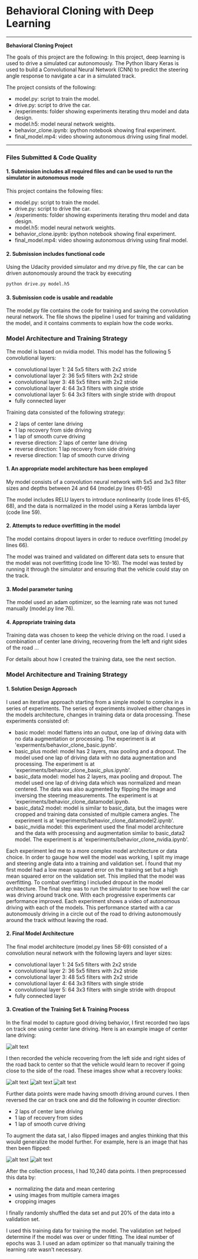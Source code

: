 # **Behavioral Cloning with Deep Learning** 

---

**Behavioral Cloning Project**

The goals of this project are the following: In this project, deep learning is
used to drive a simulated car autonomously. The Python libary Keras is used to build
a Convolutional Neural Network (CNN) to predict the steering angle response to 
navigate a car in a simulated track.

The project consists of the following:
* model.py: script to train the model.
* drive.py: script to drive the car.
* /experiments: folder showing experiments iterating thru model and data design.
* model.h5: model neural network weights.
* behavior_clone.ipynb: ipython notebook showing final experiment.
* final_model.mp4: video showing autonomous driving using final model.

[//]: # (Image References)

[image2]: ./examples/center.jpg "Center Lane Driving"
[image3]: ./examples/recover1.jpg "Recovery Image"
[image4]: ./examples/recover2.jpg "Recovery Image"
[image5]: ./examples/recover3.jpg "Recovery Image"
[image6]: ./examples/center.jpg "Normal Image"
[image7]: ./examples/flipped_image.jpg "Flipped Image"

---
### Files Submitted & Code Quality

#### 1. Submission includes all required files and can be used to run the simulator in autonomous mode

This project contains the following files:
* model.py: script to train the model.
* drive.py: script to drive the car.
* /experiments: folder showing experiments iterating thru model and data design.
* model.h5: model neural network weights.
* behavior_clone.ipynb: ipython notebook showing final experiment.
* final_model.mp4: video showing autonomous driving using final model.

#### 2. Submission includes functional code

Using the Udacity provided simulator and my drive.py file, the car can be driven autonomously around the track by executing 
```sh
python drive.py model.h5
```

#### 3. Submission code is usable and readable

The model.py file contains the code for training and saving the convolution neural network. The file shows the pipeline I used for training and validating the model, and it contains comments to explain how the code works.

### Model Architecture and Training Strategy

The model is based on nvidia model. This model has the following 5 convolutional layers:
+ convolutional layer 1: 24 5x5 filters with 2x2 stride
+ convolutional layer 2: 36 5x5 filters with 2x2 stride
+ convolutional layer 3: 48 5x5 filters with 2x2 stride
+ convolutional layer 4: 64 3x3 filters with single stride
+ convolutional layer 5: 64 3x3 filters with single stride with dropout
+ fully connected layer

Training data consisted of the following strategy:
+ 2 laps of center lane driving
+ 1 lap recovery from side driving
+ 1 lap of smooth curve driving
+ reverse direction: 2 laps of center lane driving
+ reverse direction: 1 lap recovery from side driving
+ reverse direction: 1 lap of smooth curve driving

#### 1. An appropriate model architecture has been employed

My model consists of a convolution neural network with 5x5 and 3x3 filter sizes and depths between 24 and 64 (model.py lines 61-65) 

The model includes RELU layers to introduce nonlinearity (code lines 61-65, 68), and the data is normalized in the model using a Keras lambda layer (code line 59). 

#### 2. Attempts to reduce overfitting in the model

The model contains dropout layers in order to reduce overfitting (model.py lines 66). 

The model was trained and validated on different data sets to ensure that the model was not overfitting (code line 10-16). The model was tested by running it through the simulator and ensuring that the vehicle could stay on the track.

#### 3. Model parameter tuning

The model used an adam optimizer, so the learning rate was not tuned manually (model.py line 76).

#### 4. Appropriate training data

Training data was chosen to keep the vehicle driving on the road. I used a combination of center lane driving, recovering from the left and right sides of the road ... 

For details about how I created the training data, see the next section. 

### Model Architecture and Training Strategy

#### 1. Solution Design Approach

I used an iterative approach starting from a simple model to complex in a series of experiments. The series of experiments involved either changes in the models architecture, changes in training data or data processing. These experiments consisted of:
+ basic model: model flattens into an output, one lap of driving data with no data augmentation or processing. The experiment is at 'experments/behavior_clone_basic.ipynb'.
+ basic_plus model:  model has 2 layers, max pooling and a dropout. The model used one lap of driving data with no data augmentation and processing. The experiment is at 'experiments/behavior_clone_basic_plus.ipynb'.
+ basic_data model: model has 2 layers, max pooling and dropout. The model used one lap of driving data which was normalized and mean centered. The data was also augmented by flipping the image and inversing the steering measurements. The experiment is at 'experiments/behavior_clone_datamodel.ipynb.
+ basic_data2 model: model is similar to basic_data, but the images were cropped and training data consisted of multiple camera angles. The experiment is at 'experiments/behavior_clone_datamodel2.ipynb'.
+ basic_nvidia model: this experiment used the final model architecture and the data with processing and augmentation similar to basic_data2 model. The experiment is at 'experiments/behavior_clone_nvidia.ipynb'.

Each experiment led me to a more complex model architecture or data choice. In order to gauge how well the model was working, I split my image and steering angle data into a training and validation set. I found that my first model had a low mean squared error on the training set but a high mean squared error on the validation set. This implied that the model was overfitting. To combat overfitting I included dropout in the model architecture. The final step was to run the simulator to see how well the car was driving around track one. With each progressive experiments car performance improved. Each experiment shows a video of autonomous driving with each of the models. This performance started with a car autonomously driving in a circle out of the road to driving autonomously around the track without leaving the road. 

#### 2. Final Model Architecture

The final model architecture (model.py lines 58-69) consisted of a convolution neural network with the following layers and layer sizes:
+ convolutional layer 1: 24 5x5 filters with 2x2 stride
+ convolutional layer 2: 36 5x5 filters with 2x2 stride
+ convolutional layer 3: 48 5x5 filters with 2x2 stride
+ convolutional layer 4: 64 3x3 filters with single stride
+ convolutional layer 5: 64 3x3 filters with single stride with dropout
+ fully connected layer

#### 3. Creation of the Training Set & Training Process

In the final model to capture good driving behavior, I first recorded two laps on track one using center lane driving. Here is an example image of center lane driving:

![alt text][image2]

I then recorded the vehicle recovering from the left side and right sides of the road back to center so that the vehicle would learn to recover if going close to the side of the road. These images show what a recovery looks:

![alt text][image3]
![alt text][image4]
![alt text][image5]

Further data points were made having smooth driving around curves. I then reversed the car on track one and did the following in counter direction:
+ 2 laps of center lane driving
+ 1 lap of recovery from sides
+ 1 lap of smooth curve driving

To augment the data sat, I also flipped images and angles thinking that this would generalize the model further. For example, here is an image that has then been flipped:

![alt text][image6]
![alt text][image7]

After the collection process, I had 10,240 data points. I then preprocessed this data by:
+ normalizing the data and mean centering
+ using images from multiple camera images
+ cropping images

I finally randomly shuffled the data set and put 20% of the data into a validation set. 

I used this training data for training the model. The validation set helped determine if the model was over or under fitting. The ideal number of epochs was 3. I used an adam optimizer so that manually training the learning rate wasn't necessary.
